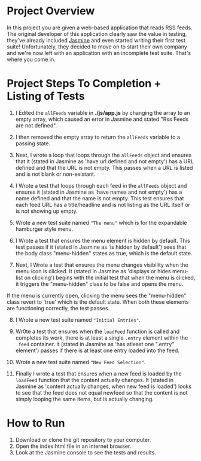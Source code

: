 # Project Overview

In this project you are given a web-based application that reads RSS feeds. The original developer of this application clearly saw the value in testing, they've already included [Jasmine](http://jasmine.github.io/) and even started writing their first test suite! Unfortunately, they decided to move on to start their own company and we're now left with an application with an incomplete test suite. That's where you come in.

# Project Steps To Completion + Listing of Tests

1. I Edited the `allFeeds` variable in **./js/app.js** by changing the array to an empty array, which caused an error in Jasmine and stated "Rss Feeds are not defined".

2. I then removed the empty array to return the `allFeeds` variable to a passing state.

3. Next, I wrote a loop that loops through the `allFeeds` object and ensures that it (stated in Jasmine as 'have url defined and not empty') has a URL defined and that the URL is not empty. This passes when a URL is listed and is not blank or non-existant.

4. I Wrote a test that loops through each feed in the `allFeeds` object and ensures it (stated in Jasmine as 'have names and not empty') has a name defined and that the name is not empty. This test ensures that each feed URL has a title/headline and is not listing as the URL itself or is not showing up empty.

5. Wrote a new test suite named `"The menu"` which is for the expandable hamburger style menu.

6. I Wrote a test that ensures the menu element is hidden by default. This test passes if it (stated in Jasmine as 'is hidden by default') sees that the body class "menu-hidden" states as true, which is the default state.

7. Next, I Wrote a test that ensures the menu changes visibility when the menu icon is clicked. It (stated in Jasmine as 'displays or hides menu-list on clicking') begins with the initial test that when the menu is clicked, it triggers the "menu-hidden" class to be false and opens the menu.

If the menu is currently open, clicking the menu sees the "menu-hidden" class revert to 'true' which is the default state. When both these elements are functioning correctly, the test passes.

8. I Wrote a new test suite named `"Initial Entries"`.

9. Wr0te a test that ensures when the `loadFeed` function is called and completes its work, there is at least a single `.entry` element within the `.feed` container. it (stated in Jasmine as 'has atleast one ".entry" element') passes if there is at least one entry loaded into the feed.

10. Wrote a new test suite named `"New Feed Selection"`.

11. Finally I wrote a test that ensures when a new feed is loaded by the `loadFeed` function that the content actually changes. It (stated in Jasmine as 'content actually changes, when new feed is loaded') looks to see that the feed does not equal newfeed so that the content is not simply looping the same items, but is actually changing.

# How to Run

1. Download or clone the git repository to your computer.
2. Open the index.html file in an internet browser.
3. Look at the Jasmine console to see the tests and results.